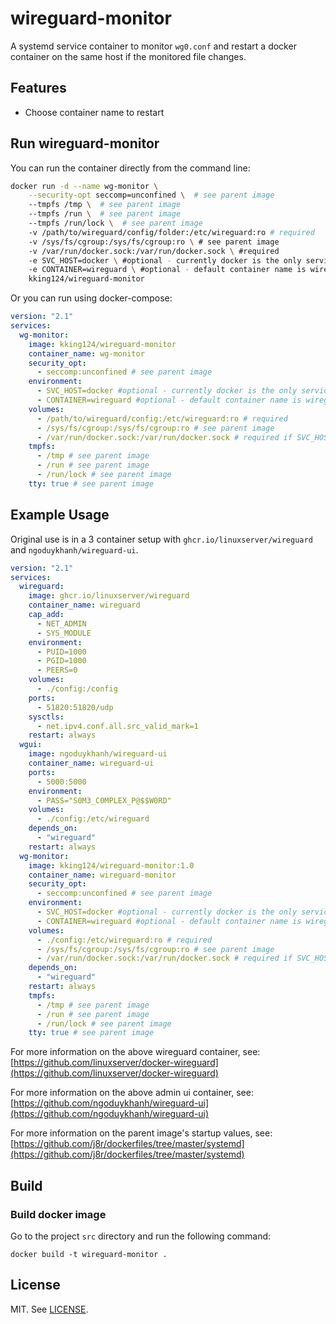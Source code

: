 # wireguard-monitor

A systemd service container to monitor `wg0.conf` and restart a docker container on the same host if the monitored file changes. 

## Features

- Choose container name to restart

## Run wireguard-monitor

You can run the container directly from the command line:

```sh
docker run -d --name wg-monitor \
    --security-opt seccomp=unconfined \  # see parent image
    --tmpfs /tmp \  # see parent image
    --tmpfs /run \  # see parent image
    --tmpfs /run/lock \  # see parent image
    -v /path/to/wireguard/config/folder:/etc/wireguard:ro # required
    -v /sys/fs/cgroup:/sys/fs/cgroup:ro \ # see parent image
    -v /var/run/docker.sock:/var/run/docker.sock \ #required
    -e SVC_HOST=docker \ #optional - currently docker is the only service host
    -e CONTAINER=wireguard \ #optional - default container name is wireguard
    kking124/wireguard-monitor
```

Or you can run using docker-compose:

```yaml
version: "2.1"
services:
  wg-monitor:
    image: kking124/wireguard-monitor
    container_name: wg-monitor
    security_opt:
      - seccomp:unconfined # see parent image
    environment:
      - SVC_HOST=docker #optional - currently docker is the only service host
      - CONTAINER=wireguard #optional - default container name is wireguard
    volumes:
      - /path/to/wireguard/config:/etc/wireguard:ro # required
      - /sys/fs/cgroup:/sys/fs/cgroup:ro # see parent image
      - /var/run/docker.sock:/var/run/docker.sock # required if SVC_HOST=docker
    tmpfs:
      - /tmp # see parent image
      - /run # see parent image
      - /run/lock # see parent image
    tty: true # see parent image
```

## Example Usage

Original use is in a 3 container setup with `ghcr.io/linuxserver/wireguard` and `ngoduykhanh/wireguard-ui`.

```yaml
version: "2.1"
services:
  wireguard:
    image: ghcr.io/linuxserver/wireguard
    container_name: wireguard
    cap_add:
      - NET_ADMIN
      - SYS_MODULE
    environment:
      - PUID=1000
      - PGID=1000
      - PEERS=0
    volumes:
      - ./config:/config
    ports:
      - 51820:51820/udp
    sysctls:
      - net.ipv4.conf.all.src_valid_mark=1
    restart: always
  wgui:
    image: ngoduykhanh/wireguard-ui
    container_name: wireguard-ui
    ports:
      - 5000:5000
    environment:
      - PASS="S0M3_C0MPLEX_P@$$W0RD"
    volumes:
      - ./config:/etc/wireguard
    depends_on:
      - "wireguard"
    restart: always
  wg-monitor:
    image: kking124/wireguard-monitor:1.0
    container_name: wireguard-monitor
    security_opt:
      - seccomp:unconfined # see parent image
    environment:
      - SVC_HOST=docker #optional - currently docker is the only service host
      - CONTAINER=wireguard #optional - default container name is wireguard
    volumes:
      - ./config:/etc/wireguard:ro # required
      - /sys/fs/cgroup:/sys/fs/cgroup:ro # see parent image
      - /var/run/docker.sock:/var/run/docker.sock # required if SVC_HOST=docker
    depends_on:
      - "wireguard"
    restart: always
    tmpfs:
      - /tmp # see parent image
      - /run # see parent image
      - /run/lock # see parent image
    tty: true # see parent image
```

For more information on the above wireguard container, see: [https://github.com/linuxserver/docker-wireguard](https://github.com/linuxserver/docker-wireguard)

For more information on the above admin ui container, see: [https://github.com/ngoduykhanh/wireguard-ui](https://github.com/ngoduykhanh/wireguard-ui)

For more information on the parent image's startup values, see: [https://github.com/j8r/dockerfiles/tree/master/systemd](https://github.com/j8r/dockerfiles/tree/master/systemd) 

## Build

### Build docker image

Go to the project `src` directory and run the following command:

```
docker build -t wireguard-monitor .
```

## License
MIT. See [LICENSE](https://github.com/kking124/wireguard-monitor/blob/master/LICENSE).